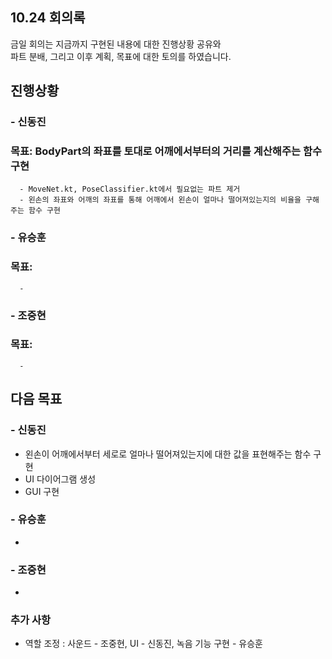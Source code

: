 ## 10.24 회의록
금일 회의는 지금까지 구현된 내용에 대한 진행상황 공유와    
파트 분배, 그리고 이후 계획, 목표에 대한 토의를 하였습니다.

## 진행상황
### - 신동진
### 목표: BodyPart의 좌표를 토대로 어깨에서부터의 거리를 계산해주는 함수 구현
      - MoveNet.kt, PoseClassifier.kt에서 필요없는 파트 제거
      - 왼손의 좌표와 어깨의 좌표를 통해 어깨에서 왼손이 얼마나 떨어져있는지의 비율을 구해주는 함수 구현

### - 유승훈
### 목표: 
      - 
### - 조중현
### 목표: 
      - 
## 다음 목표
### - 신동진
- 왼손이 어깨에서부터 세로로 얼마나 떨어져있는지에 대한 값을 표현해주는 함수 구현
- UI 다이어그램 생성
- GUI 구현
### - 유승훈
- 
### - 조중현
- 
### 추가 사항
- 역할 조정 : 사운드 - 조중현, UI - 신동진, 녹음 기능 구현 - 유승훈

